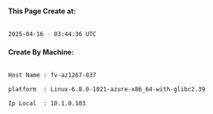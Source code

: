 
   
#### This Page Create at:

```bash

2025-04-16 - 03:44:36 UTC

```

#### Create By Machine:

```bash

Host Name : fv-az1267-837

platform  : Linux-6.8.0-1021-azure-x86_64-with-glibc2.39

Ip Local  : 10.1.0.103

```

